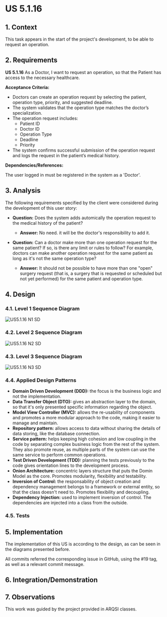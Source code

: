 # US 5.1.16

## 1. Context

This task appears in the start of the project's development, to be able to request an operation.


## 2. Requirements

**US 5.1.16** As a Doctor, I want to request an operation, so that the Patient has access to the necessary healthcare.

**Acceptance Criteria:**

- Doctors can create an operation request by selecting the patient, operation type, priority, and suggested deadline.
- The system validates that the operation type matches the doctor’s specialization.
- The operation request includes:
    - Patient ID
  - Doctor ID
  - Operation Type
  - Deadline
  - Priority
- The system confirms successful submission of the operation request and logs the request in the patient’s medical history.


**Dependencies/References:**

The user logged in must be registered in the system as a 'Doctor'.

## 3. Analysis

The following requirements specified by the client were considered during the development of this user story:

- **Question:** Does the system adds automically the operation request to the medical history of the patient?
  - **Answer:** No need. it will be the doctor's responsibility to add it.

- **Question:** Can a doctor make more than one operation request for the same patient? If so, is there any limit or rules to follow? For example, doctors can make another operation request for the same patient as long as it's not the same operation type?
  - **Answer:** It should not be possible to have more than one "open" surgery request (that is, a surgery that is requested or scheduled but not yet performed) for the same patient and operation type.

## 4. Design



### 4.1. Level 1 Sequence Diagram

![US5.1.16 N1 SD](US5.1.16%20N1%20SD.svg)

### 4.2. Level 2 Sequence Diagram

![US5.1.16 N2 SD](US5.1.16%20N2%20SD.svg)

### 4.3. Level 3 Sequence Diagram

![US5.1.16 N3 SD](US5.1.16%20N3%20SD.svg)

### 4.4. Applied Design Patterns

- **Domain Driven Development (DDD):** the focus is the business logic and not the implementation.
- **Data Transfer Object (DTO):** gives an abstraction layer to the domain, so that it's only presented specific information regarding the object.
- **Model View Controller (MVC):** allows the re-usability of components and promotes a more modular approach to the code, making it easier to manage and maintain.
- **Repository pattern:** allows access to data without sharing the details of data storing, like the database connection.
- **Service pattern:** helps keeping high cohesion and low coupling in the code by separating complex business logic from the rest of the system. They also promote reuse, as multiple parts of the system can use the same service to perform common operations.
- **Test Driven Development (TDD):** planning the tests previously to the code gives orientation lines to the development process.
- **Onion Architecture:** concentric layers structure that puts the Domin Model as the core. Promotes modularity, flexibility and testability.
- **Inversion of Control:** the responsability of object creation and dependency management belongs to a framework or external entity, so that the class doesn't need to. Promotes flexibility and decoupling.
- **Dependency Injection:** used to implement inversion of control. The dependencies are injected into a class from the outside.


### 4.5. Tests




## 5. Implementation

The implementation of this US is according to the design, as can be seen in the diagrams presented before.

All commits referred the corresponding issue in GitHub, using the #19 tag, as well as a relevant commit message.


## 6. Integration/Demonstration


## 7. Observations

This work was guided by the project provided in ARQSI classes.